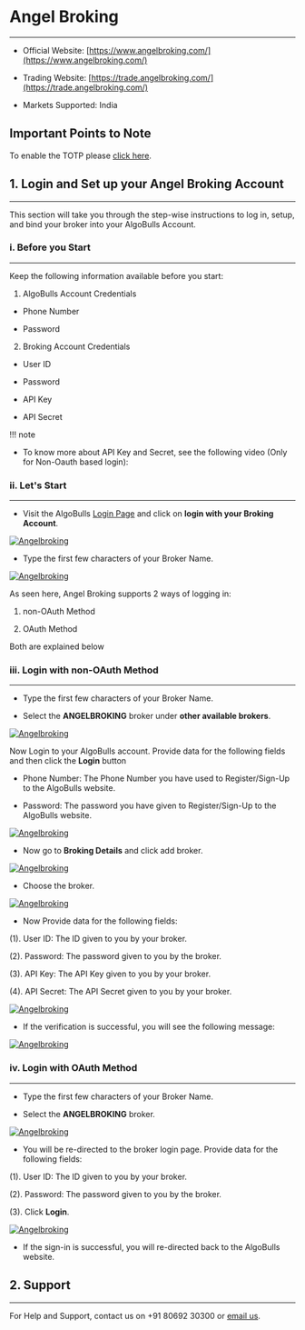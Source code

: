 # Angel Broking
---

* Official Website: [https://www.angelbroking.com/](https://www.angelbroking.com/)

* Trading Website: [https://trade.angelbroking.com/](https://trade.angelbroking.com/)

* Markets Supported: India

## Important Points to Note

To enable the TOTP please [click here](https://smartapi.angelbroking.com/enable-totp).

## 1. Login and Set up your Angel Broking Account
---
This section will take you through the step-wise instructions to log in, setup, and bind your broker into your AlgoBulls Account.

### i. Before you Start
---
Keep the following information available before you start:

1) AlgoBulls Account Credentials

* Phone Number

* Password

2) Broking Account Credentials

* User ID

* Password

* API Key

* API Secret

!!! note
* To know more about API Key and Secret, see the following video (Only for Non-Oauth based login):


### ii. Let's Start
---

* Visit the AlgoBulls [Login Page](https://app.algobulls.com/user/login) and click on **login with your Broking Account**.

[ ![Angelbroking](imgs/algo_home.png "Click to Enlarge or Ctrl+Click to open in a new Tab") ](imgs/algo_home.png)

* Type the first few characters of your Broker Name.

[ ![Angelbroking](imgs/angelbroking/angelbroking_search.png "Click to Enlarge or Ctrl+Click to open in a new Tab") ](imgs/angelbroking/angelbroking_search.png)

As seen here, Angel Broking supports 2 ways of logging in:

1. non-OAuth Method

2. OAuth Method

Both are explained below

### iii. Login with non-OAuth Method
---

* Type the first few characters of your Broker Name.

* Select the **ANGELBROKING** broker under **other available brokers**.

[ ![Angelbroking](imgs/angelbroking/angelbroking_nonoauth.png "Click to Enlarge or Ctrl+Click to open in a new Tab") ](imgs/angelbroking/angelbroking_nonoauth.png)

Now Login to your AlgoBulls account. Provide data for the following fields and then click the **Login** button

* Phone Number: The Phone Number you have used to Register/Sign-Up to the AlgoBulls website.

* Password: The password you have given to Register/Sign-Up to the AlgoBulls website.

[ ![Angelbroking](imgs/sign-in-2.png "Click to Enlarge or Ctrl+Click to open in a new Tab") ](imgs/sign-in-2.png)

* Now go to **Broking Details** and click add broker.

[ ![Angelbroking](imgs/brokingdetails.png "Click to Enlarge or Ctrl+Click to open in a new Tab") ](imgs/brokingdetails.png)

* Choose the broker.

[ ![Angelbroking](imgs/angelbroking/angelbroking_selectbroker_non.png "Click to Enlarge or Ctrl+Click to open in a new Tab") ](imgs/angelbroking/angelbroking_selectbroker_non.png)

* Now Provide data for the following fields:

(1). User ID: The ID given to you by your broker.

(2). Password: The password given to you by the broker.

(3). API Key: The API Key given to you by your broker.

(4). API Secret: The API Secret given to you by your broker.

[ ![Angelbroking](imgs/angelbroking/angelbroking_2.png "Click to Enlarge or Ctrl+Click to open in a new Tab") ](imgs/angelbroking/angelbroking_2.png)

* If the verification is successful, you will see the following message:

[ ![Angelbroking](imgs/success_login.png "Click to Enlarge or Ctrl+Click to open in a new Tab") ](imgs/success_login.png)

### iv. Login with OAuth Method
---

* Type the first few characters of your Broker Name.

* Select the **ANGELBROKING** broker.

[ ![Angelbroking](imgs/angelbroking/angelbroking_oauth.png "Click to Enlarge or Ctrl+Click to open in a new Tab") ](imgs/angelbroking/angelbroking_oauth.png)

* You will be re-directed to the broker login page. Provide data for the following fields:

(1). User ID: The ID given to you by your broker.

(2). Password: The password given to you by the broker.

(3). Click **Login**.

[ ![Angelbroking](imgs/angelbroking/angelbroking_2_oauth.png "Click to Enlarge or Ctrl+Click to open in a new Tab") ](imgs/angelbroking/angelbroking_2_oauth.png)

* If the sign-in is successful, you will re-directed back to the AlgoBulls website.

## 2. Support
---
For Help and Support, contact us on +91 80692 30300 or [email us](mailto:support@algobulls.com).
